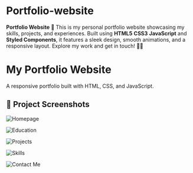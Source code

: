 # Portfolio-website
**Portfolio Website** 🌟    This is my personal portfolio website showcasing my skills, projects, and experiences. Built using **HTML5**  **CSS3**  **JavaScript** and **Styled Components**, it features a sleek design, smooth animations, and a responsive layout. Explore my work and get in touch! 🚀✨

# My Portfolio Website

A responsive portfolio built with HTML, CSS, and JavaScript.

## 📸 Project Screenshots
![Homepage](https://github.com/user-attachments/assets/7e809315-d482-4e0f-a5bf-0db37e7649a0)

![Education](https://github.com/user-attachments/assets/54ea0169-64e0-42bf-8da2-8464c856afe6)

![Projects](https://github.com/user-attachments/assets/e7129047-58eb-4d38-ad5f-b624266daeb5)

![Skills](https://github.com/user-attachments/assets/1c648c61-eb62-4ca5-858f-b08474ddfc1d)

![Contact Me](https://github.com/user-attachments/assets/034605c5-6d37-499e-a016-5247505089d0)








